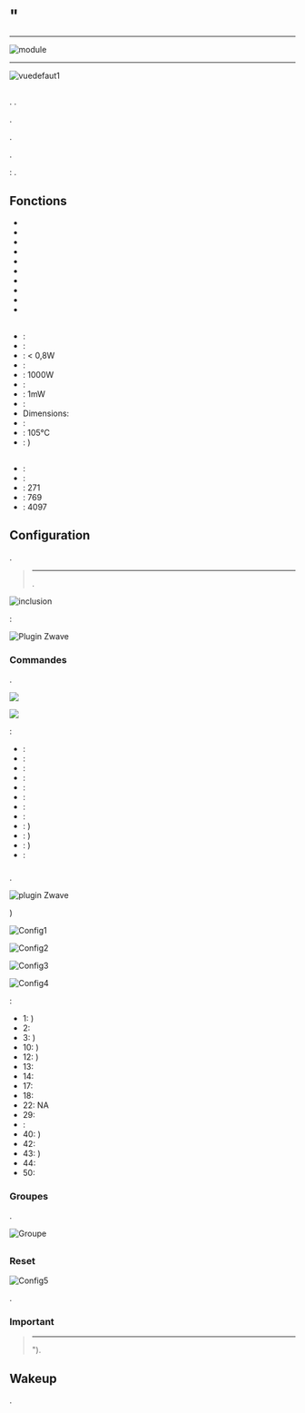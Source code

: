 # "

****

![module](images/fibaro.fgrm222/module.jpg)

****

![vuedefaut1](images/fibaro.fgrm222/vuedefaut1.jpg)

## 

. .

.

.

.

 : .

## Fonctions

-   
-   
-   
-   
-   
-   
-   
-   
-   
-   

## 

-    : 
-    : 
-    : &lt; 0,8W
-    : 
-    : 1000W
-    : 
-    : 1mW
-    : 
-   Dimensions: 
-    : 
-    : 105°C
-    : )

## 

-    : 
-    : 
-    : 271
-    : 769
-    : 4097

## Configuration

 [](https://doc.jeedom.com/en_US/plugins/automation%20protocol/openzwave/).

> ****
>
> .

![inclusion](images/fibaro.fgrm222/inclusion.jpg)

 :

![Plugin Zwave](images/fibaro.fgrm222/information.jpg)

### Commandes

.

![](images/fibaro.fgrm222/commandes.jpg)

![](images/fibaro.fgrm222/commandes2.jpg)

 :

-    : 
-    : 
-    : 
-    : 
-    : 
-    : 
-    : 
-    : 
-    : )
-    : )
-    : )
-    : 

### 

.

![ plugin Zwave](images/plugin/bouton_configuration.jpg)

)

![Config1](images/fibaro.fgrm222/config1.jpg)

![Config2](images/fibaro.fgrm222/config2.jpg)

![Config3](images/fibaro.fgrm222/config3.jpg)

![Config4](images/fibaro.fgrm222/config4.jpg)

 :

-   1: )
-   2: 
-   3: )
-   10: )
-   12: )
-   13: 
-   14: 
-   17: 
-   18: 
-   22: NA
-   29: 
-   : 
-   40: )
-   42: 
-   43: )
-   44: 
-   50: 

### Groupes

.

![Groupe](images/fibaro.fgrm222/groupe.jpg)

## 

### Reset

![Config5](images/fibaro.fgrm222/config5.jpg)

.

### Important

> ****
>
> ").


## Wakeup

.
